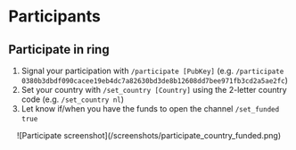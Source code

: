 # Participants

## Participate in ring

1. Signal your participation with `/participate [PubKey]` (e.g. `/participate 0380b3dbdf090cacee19eb4dc7a82630bd3de8b12608dd7bee971fb3cd2a5ae2fc`)
2. Set your country with `/set_country [Country]` using the 2-letter country code (e.g. `/set_country nl`)
3. Let know if/when you have the funds to open the channel `/set_funded true` 

<center>
![Participate screenshot](/screenshots/participate_country_funded.png)
</center>
